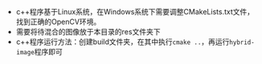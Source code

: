 - c++程序基于Linux系统，在Windows系统下需要调整CMakeLists.txt文件，找到正确的OpenCV环境。
- 需要将待混合的图像放于本目录的res文件夹下
- c++程序运行方法：创建build文件夹，在其中执行`cmake ..`，再运行`hybrid-image`程序即可
